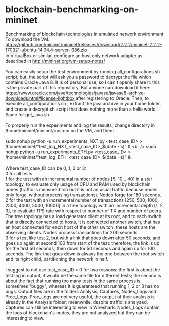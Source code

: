 # blockchain-benchmarking-on-mininet
Benchmarking of blockchain technologies in emulated network environment
<br />
To download the VM: https://github.com/mininet/mininet/releases/download/2.2.2/mininet-2.2.2-170321-ubuntu-14.04.4-server-i386.zip <br />
In VirtualBox or similar, configure an host only network adapter as described in http://mininet.org/vm-setup-notes/
<br /><br />
You can easily setup the test environment by running all_configurations.sh script; but, the script will ask you a password to decrypt the file which contains Oracle Java 8. It is of personal use, so I can't openly share it: this is the private part of this repository. But anyone can download it here: https://www.oracle.com/java/technologies/javase/javase8-archive-downloads.html#license-lightbox after registering to Oracle. Then, to execute all_configurations.sh , extract the java archive in your home folder, and create a decrypt.sh script that does nothing more than a hello world. Same for get_java.sh
<br /><br />
To properly run the experiments and log the results, change directory in /home/mininet/mininet/custom on the VM, and then:
<br /><br />
sudo nohup python -u run_experiments_NXT.py <test_case_ID> > /home/mininet/"test_log_NXT_<test_case_ID>_$(date -Is)" & <br />
sudo nohup python -u run_experiments_ETH.py <test_case_ID> > /home/mininet/"test_log_ETH_<test_case_ID>_$(date -Is)" & <br />
<br />
Where test_case_ID can be 0, 1, 2 or 3:<br />
0 for all tests <br />
1 for the test with an incremental number of nodes [5, 10... 40] in a star topology, to evaluate only usage of CPU and RAM used by blockchain nodes (traffic is measured too but it is not an usual traffic because nodes only forge, without processing transactions). Nodes forge for 180 seconds. <br />
2 for the test with an incremental number of transactions [250, 500, 1000, 2500, 4000, 5000, 10000] in a tree topology with an incremental depth [1, 2, 3], to evaluate TPS rate with respect to number of TX and number of peers. The tree topology has a load generator client at its root, and to each switch that is directly connected to hosts, it is connected another switch, that has an host connected for each host of the other switch: these hosts are the observing clients. Nodes process transactions for 200 seconds. <br />
3 for a test like test 2, but with a link that goes down after 50 seconds, and goes up again at second 100 from start of the test: therefore, the link is up for the first 50 seconds, then down for 50 seconds and again up for 100 seconds. The link that goes down is always the one between the root switch and its right child, partitioning the network in half. <br />
<br />
I suggest to not use test_case_ID = 0 for two reasons: the first is about the test log in output, it would be the same file for different tests; the second is about the fact that running too many tests in the same process is sometimes "buggy", whereas it is guaranteed that running 1, 2 or 3 has no bugs.
Output files are in the folders Analysis, Captures, Nodes_Logs and Proc_Logs. Proc_Logs are not very useful, the output of their analysis is already in the Analysis folder; meanwhile, despite traffic is analyzed, Captures can still be interesting to view in Wireshark. Nodes_Logs contain the logs of blockchain's nodes, they are not analyzed but they can be interesting to view.
